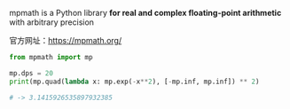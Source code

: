 

mpmath is a Python library **for real and complex floating-point arithmetic** with arbitrary precision


官方网址：https://mpmath.org/

```python
from mpmath import mp

mp.dps = 20
print(mp.quad(lambda x: mp.exp(-x**2), [-mp.inf, mp.inf]) ** 2)

# -> 3.1415926535897932385
```